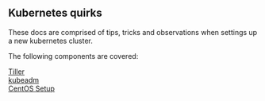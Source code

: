 Kubernetes quirks
---

These docs are comprised of tips, tricks and observations when settings up a new kubernetes cluster.

The following components are covered:

[Tiller](tiller.md)  
[kubeadm](kubeadm.md)  
[CentOS Setup](centos.md)  